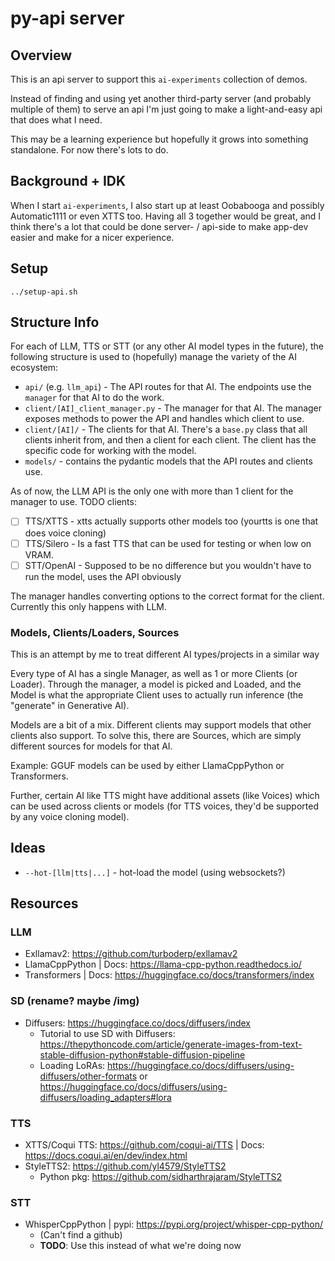 # py-api server

## Overview

This is an api server to support this `ai-experiments` collection of demos.

Instead of finding and using yet another third-party server (and probably multiple of them) to serve an api I'm just going to make a light-and-easy api that does what I need.

This may be a learning experience but hopefully it grows into something standalone. For now there's lots to do.

## Background + IDK

When I start `ai-experiments`, I also start up at least Oobabooga and possibly Automatic1111 or even XTTS too. Having all 3 together would be great, and I think there's a lot that could be done server- / api-side to make app-dev easier and make for a nicer experience.

## Setup

`../setup-api.sh`

## Structure Info

For each of LLM, TTS or STT (or any other AI model types in the future), the following structure is used to (hopefully) manage the variety of the AI ecosystem:

- `api/` (e.g. `llm_api`) - The API routes for that AI. The endpoints use the `manager` for that AI to do the work.
- `client/[AI]_client_manager.py` - The manager for that AI. The manager exposes methods to power the API and handles which client to use.
- `client/[AI]/` - The clients for that AI. There's a `base.py` class that all clients inherit from, and then a client for each client. The client has the specific code for working with the model.
- `models/` - contains the pydantic models that the API routes and clients use.

As of now, the LLM API is the only one with more than 1 client for the manager to use. TODO clients:

- [ ] TTS/XTTS - xtts actually supports other models too (yourtts is one that does voice cloning)
- [ ] TTS/Silero - Is a fast TTS that can be used for testing or when low on VRAM.
- [ ] STT/OpenAI - Supposed to be no difference but you wouldn't have to run the model, uses the API obviously

The manager handles converting options to the correct format for the client. Currently this only happens with LLM.

### Models, Clients/Loaders, Sources

This is an attempt by me to treat different AI types/projects in a similar way

Every type of AI has a single Manager, as well as 1 or more Clients (or Loader). Through the manager, a model is picked and Loaded, and the Model is what the appropriate Client uses to actually run inference (the "generate" in Generative AI).

Models are a bit of a mix. Different clients may support models that other clients also support. To solve this, there are Sources, which are simply different sources for models for that AI.

Example: GGUF models can be used by either LlamaCppPython or Transformers.

Further, certain AI like TTS might have additional assets (like Voices) which can be used across clients or models (for TTS voices, they'd be supported by any voice cloning model).

## Ideas

- `--hot-[llm|tts|...]` - hot-load the model (using websockets?)

## Resources

### LLM

- Exllamav2: https://github.com/turboderp/exllamav2
- LlamaCppPython | Docs: https://llama-cpp-python.readthedocs.io/
- Transformers | Docs: https://huggingface.co/docs/transformers/index

### SD (rename? maybe /img)

- Diffusers: https://huggingface.co/docs/diffusers/index
  - Tutorial to use SD with Diffusers: https://thepythoncode.com/article/generate-images-from-text-stable-diffusion-python#stable-diffusion-pipeline
  - Loading LoRAs: https://huggingface.co/docs/diffusers/using-diffusers/other-formats or https://huggingface.co/docs/diffusers/using-diffusers/loading_adapters#lora

### TTS

- XTTS/Coqui TTS: https://github.com/coqui-ai/TTS | Docs: https://docs.coqui.ai/en/dev/index.html
- StyleTTS2: https://github.com/yl4579/StyleTTS2
  - Python pkg: https://github.com/sidharthrajaram/StyleTTS2

### STT

- WhisperCppPython | pypi: https://pypi.org/project/whisper-cpp-python/
  - (Can't find a github)
  - **TODO**: Use this instead of what we're doing now
